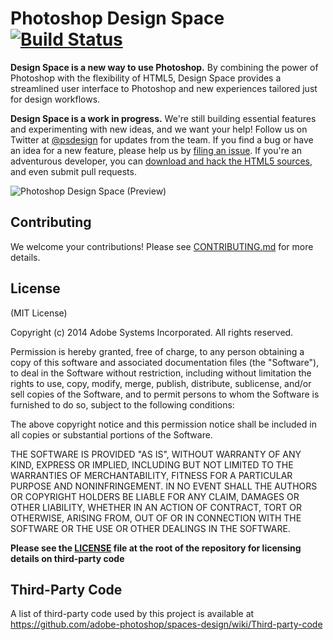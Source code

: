 Photoshop Design Space [![Build Status](https://travis-ci.org/adobe-photoshop/spaces-design.svg?branch=master)](https://travis-ci.org/adobe-photoshop/spaces-design)
=================

**Design Space is a new way to use Photoshop.** By combining the power of Photoshop with the flexibility of HTML5, Design Space provides a streamlined user interface to Photoshop and new experiences tailored just for design workflows. 

**Design Space is a work in progress.** We're still building essential features and experimenting with new ideas, and we want your help! Follow us on Twitter at [@psdesign](https://twitter.com/psdesign) for updates from the team. If you find a bug or have an idea for a new feature, please help us by [filing an issue](https://github.com/adobe-photoshop/spaces-design/issues/new). If you're an adventurous developer, you can [download and hack the HTML5 sources](https://github.com/adobe-photoshop/spaces-design/wiki/Design-Space-Development-Setup), and even submit pull requests.

![Photoshop Design Space (Preview)](https://s3.amazonaws.com/f.cl.ly/items/3207083Y1i1l0U2R3i2L/Image%202015-10-28%20at%203.49.09%20PM.png "Photoshop Design Space (Preview)")

Contributing
------------

We welcome your contributions! Please see [CONTRIBUTING.md](https://github.com/adobe-photoshop/spaces-design/blob/master/CONTRIBUTING.md) for more details.

License
-------

(MIT License)

Copyright (c) 2014 Adobe Systems Incorporated. All rights reserved.
 
Permission is hereby granted, free of charge, to any person obtaining a
copy of this software and associated documentation files (the "Software"), 
to deal in the Software without restriction, including without limitation 
the rights to use, copy, modify, merge, publish, distribute, sublicense, 
and/or sell copies of the Software, and to permit persons to whom the 
Software is furnished to do so, subject to the following conditions:
 
The above copyright notice and this permission notice shall be included in
all copies or substantial portions of the Software.
 
THE SOFTWARE IS PROVIDED "AS IS", WITHOUT WARRANTY OF ANY KIND, EXPRESS OR
IMPLIED, INCLUDING BUT NOT LIMITED TO THE WARRANTIES OF MERCHANTABILITY, 
FITNESS FOR A PARTICULAR PURPOSE AND NONINFRINGEMENT. IN NO EVENT SHALL THE
AUTHORS OR COPYRIGHT HOLDERS BE LIABLE FOR ANY CLAIM, DAMAGES OR OTHER 
LIABILITY, WHETHER IN AN ACTION OF CONTRACT, TORT OR OTHERWISE, ARISING 
FROM, OUT OF OR IN CONNECTION WITH THE SOFTWARE OR THE USE OR OTHER 
DEALINGS IN THE SOFTWARE.

**Please see the [LICENSE](https://github.com/adobe-photoshop/spaces-design/blob/master/LICENSE) file at the root of the repository for licensing details on third-party code**

Third-Party Code
----------------

A list of third-party code used by this project is available at https://github.com/adobe-photoshop/spaces-design/wiki/Third-party-code
